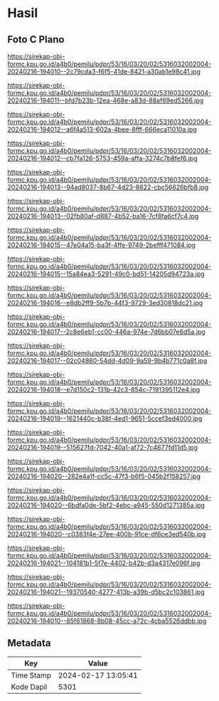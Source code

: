 # Hasil

## Foto C Plano

https://sirekap-obj-formc.kpu.go.id/a4b0/pemilu/pdpr/53/16/03/20/02/5316032002004-20240216-194010--2c79cda3-f6f5-41de-8421-a30ab1e98c41.jpg

https://sirekap-obj-formc.kpu.go.id/a4b0/pemilu/pdpr/53/16/03/20/02/5316032002004-20240216-194011--bfd7b23b-12ea-468e-a83d-88af69ed5266.jpg

https://sirekap-obj-formc.kpu.go.id/a4b0/pemilu/pdpr/53/16/03/20/02/5316032002004-20240216-194012--a6f4a513-602a-4bee-8fff-666eca11010a.jpg

https://sirekap-obj-formc.kpu.go.id/a4b0/pemilu/pdpr/53/16/03/20/02/5316032002004-20240216-194012--cb7fa126-5753-459a-affa-3274c7b8fef6.jpg

https://sirekap-obj-formc.kpu.go.id/a4b0/pemilu/pdpr/53/16/03/20/02/5316032002004-20240216-194013--94ad8037-8b67-4d23-8622-cbc56626bfb8.jpg

https://sirekap-obj-formc.kpu.go.id/a4b0/pemilu/pdpr/53/16/03/20/02/5316032002004-20240216-194013--02fb80af-d887-4b52-ba16-7cf8fa6cf7c4.jpg

https://sirekap-obj-formc.kpu.go.id/a4b0/pemilu/pdpr/53/16/03/20/02/5316032002004-20240216-194015--47e04a15-ba3f-4ffe-9749-2befff471084.jpg

https://sirekap-obj-formc.kpu.go.id/a4b0/pemilu/pdpr/53/16/03/20/02/5316032002004-20240216-194015--15a84ea3-5291-49c0-bd51-14205d94723a.jpg

https://sirekap-obj-formc.kpu.go.id/a4b0/pemilu/pdpr/53/16/03/20/02/5316032002004-20240216-194016--e8db2ff9-5b7b-44f3-9729-3ed30818dc21.jpg

https://sirekap-obj-formc.kpu.go.id/a4b0/pemilu/pdpr/53/16/03/20/02/5316032002004-20240216-194017--2c8e6eb1-cc00-446a-974e-7d6bb07e6d5a.jpg

https://sirekap-obj-formc.kpu.go.id/a4b0/pemilu/pdpr/53/16/03/20/02/5316032002004-20240216-194017--02c04880-54dd-4d09-9a59-9b4b771c0a8f.jpg

https://sirekap-obj-formc.kpu.go.id/a4b0/pemilu/pdpr/53/16/03/20/02/5316032002004-20240216-194018--e7d150c2-131b-42c3-854c-7191395112e4.jpg

https://sirekap-obj-formc.kpu.go.id/a4b0/pemilu/pdpr/53/16/03/20/02/5316032002004-20240216-194019--1621440c-b38f-4ed1-9651-5ccef3ed4000.jpg

https://sirekap-obj-formc.kpu.go.id/a4b0/pemilu/pdpr/53/16/03/20/02/5316032002004-20240216-194019--515627fd-7042-40a1-af72-7c4677fd11d5.jpg

https://sirekap-obj-formc.kpu.go.id/a4b0/pemilu/pdpr/53/16/03/20/02/5316032002004-20240216-194020--282e4a1f-cc5c-47f3-b6f5-045b2f158257.jpg

https://sirekap-obj-formc.kpu.go.id/a4b0/pemilu/pdpr/53/16/03/20/02/5316032002004-20240216-194020--6bdfa0de-5bf2-4ebc-a945-550d1271385a.jpg

https://sirekap-obj-formc.kpu.go.id/a4b0/pemilu/pdpr/53/16/03/20/02/5316032002004-20240216-194020--c0383f4e-27ee-400b-91ce-df6ce3ed540b.jpg

https://sirekap-obj-formc.kpu.go.id/a4b0/pemilu/pdpr/53/16/03/20/02/5316032002004-20240216-194021--104181b1-5f7e-4402-b42b-d3a4317e096f.jpg

https://sirekap-obj-formc.kpu.go.id/a4b0/pemilu/pdpr/53/16/03/20/02/5316032002004-20240216-194021--19370540-4277-413b-a39b-d5bc2c103861.jpg

https://sirekap-obj-formc.kpu.go.id/a4b0/pemilu/pdpr/53/16/03/20/02/5316032002004-20240216-194010--85f61868-8b08-45cc-a72c-4cba5526ddbb.jpg


## Metadata

| Key        | Value               |
| ---------- | ------------------- |
| Time Stamp | 2024-02-17 13:05:41 |
| Kode Dapil | 5301                |



